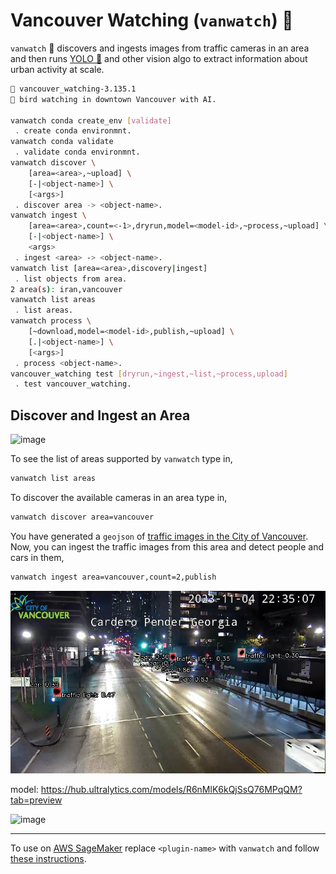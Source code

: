 # Vancouver Watching (`vanwatch`) 🌈

`vanwatch` 🌈 discovers and ingests images from traffic cameras in an area and then runs [YOLO 🚀](https://github.com/ultralytics/ultralytics) and other vision algo to extract information about urban activity at scale. 


```bash
🌈 vancouver_watching-3.135.1
🌈 bird watching in downtown Vancouver with AI.

vanwatch conda create_env [validate]
 . create conda environmnt.
vanwatch conda validate
 . validate conda environmnt.
vanwatch discover \
	[area=<area>,~upload] \
	[-|<object-name>] \
	[<args>]
 . discover area -> <object-name>.
vanwatch ingest \
	[area=<area>,count=<-1>,dryrun,model=<model-id>,~process,~upload] \
	[-|<object-name>] \
	<args>
 . ingest <area> -> <object-name>.
vanwatch list [area=<area>,discovery|ingest]
 . list objects from area.
2 area(s): iran,vancouver
vanwatch list areas
 . list areas.
vanwatch process \
	[~download,model=<model-id>,publish,~upload] \
	[.|<object-name>] \
	[<args>]
 . process <object-name>.
vancouver_watching test [dryrun,~ingest,~list,~process,upload]
 . test vancouver_watching.
```

## Discover and Ingest an Area

![image](https://user-images.githubusercontent.com/1007567/196573547-b1c71b3b-7fac-4d2c-bba0-a87b063830da.png)


To see the list of areas supported by `vanwatch` type in,

```bash
vanwatch list areas
```

To discover the available cameras in an area type in,

```bash
vanwatch discover area=vancouver
```

You have generated a `geojson` of [traffic images in the City of Vancouver](./data/vancouver.geojson). Now, you can ingest the traffic images from this area and detect people and cars in them,

```bash
vanwatch ingest area=vancouver,count=2,publish
```

![image](./assets/georgiaE-inference.jpg)

model: https://hub.ultralytics.com/models/R6nMlK6kQjSsQ76MPqQM?tab=preview

![image](./assets/QGIS.png)

---

To use on [AWS SageMaker](https://aws.amazon.com/sagemaker/) replace `<plugin-name>` with `vanwatch` and follow [these instructions](https://github.com/kamangir/blue-plugin/blob/main/SageMaker.md).
